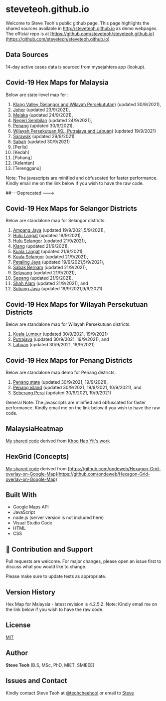 ﻿# steveteoh.github.io

Welcome to Steve Teoh's public github page. This page highlights the shared sources available in http://steveteoh.github.io as demo webpages.
The official repo is at [https://github.com/steveteoh/steveteoh.github.io](https://github.com/steveteoh/steveteoh.github.io)

## Data Sources
14-day active cases data is sourced from mysejahtera app (lookup).

## Covid-19 Hex Maps for Malaysia
Below are state-level map for : <br>
1. [Klang Valley (Selangor and Wilayah Persekututan)](http://steveteoh.github.io/KlangValley/) (updated 30/9/2021), <br>
2. [Johor](http://steveteoh.github.io/Johor/) (updated 23/9/2021), <br>
3. [Melaka](http://steveteoh.github.io/Melaka/) (updated 24/9/2021), <br>
4. [Negeri Sembilan](http://steveteoh.github.io/NegeriSembilan/) (updated 24/9/2021), <br>
5. [Penang](http://steveteoh.github.io/Penang/) (updated 30/9/2021), <br>
6. [Wilayah Persekutuan (KL, Putrajaya and Labuan)](http://steveteoh.github.io/Wilayah/) (updated 19/9/2021) <br>
7. [Sarawak](http://steveteoh.github.io/Sarawak/) (updated 29/9/2021) <br>
8. [Sabah](http://steveteoh.github.io/Sabah/) (updated 30/9/2021) <br>
9. [Perlis]
10. [Kedah]
11. [Pahang]
12. [Kelantan]
13. [Terengganu]

Note: The javascripts are minified and obfuscated for faster performance. Kindly email me on the link below if you wish to have the raw code. 

##---Deprecated --->

## Covid-19 Hex Maps for Selangor Districts
Below are standalone map for Selangor districts: <br>
1. [Ampang Jaya](http://steveteoh.github.io/AmpangJaya/) (updated 19/9/2021,5/9/2021), <br>
2. [Hulu Langat](http://steveteoh.github.io/HuluLangat/) (updated 19/9/2021), <br>
3. [Hulu Selangor](http://steveteoh.github.io/HuluSelangor/) (updated 21/9/2021), <br>
4. [Klang](http://steveteoh.github.io/Klang/) (updated 21/9/2021), <br>
5. [Kuala Langat](http://steveteoh.github.io/KualaLangat/) (updated 21/9/2021), <br>
6. [Kuala Selangor](http://steveteoh.github.io/KualaSelangor/) (updated 21/9/2021), <br>
7. [Petaling Jaya](http://steveteoh.github.io/PetalingJaya/) (updated 19/9/2021,5/9/2021), <br>
8. [Sabak Bernam](http://steveteoh.github.io/SabakBernam) (updated 21/9/2021), <br>
9. [Selayang](http://steveteoh.github.io/Selayang/) (updated 21/9/2021), <br>
10. [Sepang](http://steveteoh.github.io/Sepang/) (updated 21/9/2021), <br>
11. [Shah Alam](http://steveteoh.github.io/ShahAlam/) (updated 21/9/2021), and  <br>
12. [Subang Jaya](http://steveteoh.github.io/SubangJayaNew/) (updated 19/9/2021,9/9/2021)<br>

## Covid-19 Hex Maps for Wilayah Persekutuan Districts
Below are standalone map for Wilayah Persekutuan districts: <br>
1. [Kuala Lumpur](http://steveteoh.github.io/KualaLumpur) (updated 30/9/2021, 19/9/2021)<br>
2. [Putrajaya](http://steveteoh.github.io/Putrajaya) (updated 30/9/2021, 19/9/2021), and<br>
3. [Labuan](http://steveteoh.github.io/Labuan) (updated 30/9/2021, 19/9/2021)<br>

## Covid-19 Hex Maps for Penang Districts
Below are standalone map demo for Penang districts: <br>
1. [Penang state](http://steveteoh.github.io/Penang/index.html) (updated 30/9/2021, 19/9/2021),  <br>
2. [Penang island](http://steveteoh.github.io/Penang/island.html) (updated 30/9/2021, 19/9/2021, 10/9/2021), and  <br>
3. [Seberang Perai](http://steveteoh.github.io/Penang/perai.html) (updated 30/9/2021, 19/9/2021) <br>

General Note: The javascripts are minified and obfuscated for faster performance. Kindly email me on the link below if you wish to have the raw code. 

## MalaysiaHeatmap
[My shared code](http://steveteoh.github.io/MalaysiaHeatMap) derived from [Khoo Hao Yit's work](https://github.com/KhooHaoYit/KhooHaoYit.github.io/tree/main/Covid19%20Malaysia%20Heatmap)

## HexGrid (Concepts)
[My shared code](http://steveteoh.github.io/HexGrid) derived from [https://github.com/ondeweb/Hexagon-Grid-overlay-on-Google-Map](https://github.com/ondeweb/Hexagon-Grid-overlay-on-Google-Map) 

## Built With

- Google Maps API
- JavaScript
- node.js (server version is not included here)
- Visual Studio Code
- HTML
- CSS

## 🤝 Contribution and Support
Pull requests are welcome. For major changes, please open an issue first to discuss what you would like to change.

Please make sure to update tests as appropriate.

## Version History
Hex Map for Malaysia - latest revision is 4.2.5.2.
Note: Kindly email me on the link below if you wish to have the raw code. 

## License
[MIT](https://steveteoh.github.io/LICENSE)

## Author
**Steve Teoh** (B.S, MSc, PhD, MIET, SMIEEE)

## Issues and Contact
Kindly contact Steve Teoh at [@teohcheehooi](https://twitter.com/teohcheehooi) or email to [Steve](mailto:chteoh@1utar.my?subject=Map "Map")
